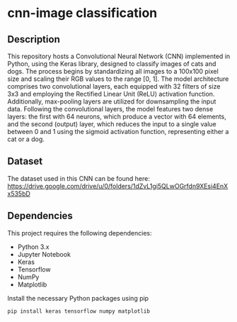 # cnn-image classification

## Description

This repository hosts a Convolutional Neural Network (CNN) implemented in Python, using the Keras library, designed to classify images of cats and dogs. The process begins by standardizing all images to a 100x100 pixel size and scaling their RGB values to the range [0, 1]. The model architecture comprises two convolutional layers, each equipped with 32 filters of size 3x3 and employing the Rectified Linear Unit (ReLU) activation function. Additionally, max-pooling layers are utilized for downsampling the input data. Following the convolutional layers, the model features two dense layers: the first with 64 neurons, which produce a vector with 64 elements, and the second (output) layer, which reduces the input to a single value between 0 and 1 using the sigmoid activation function, representing either a cat or a dog.

## Dataset
The dataset used in this CNN can be found here:
https://drive.google.com/drive/u/0/folders/1dZvL1gi5QLwOGrfdn9XEsi4EnXx535bD

## Dependencies

This project requires the following dependencies:
- Python 3.x
- Jupyter Notebook
- Keras
- Tensorflow
- NumPy
- Matplotlib

Install the necessary Python packages using pip
```bash
pip install keras tensorflow numpy matplotlib
